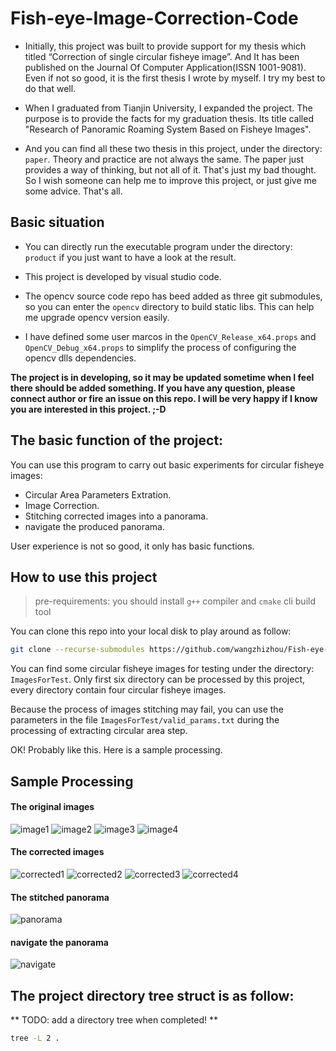 # Fish-eye-Image-Correction-Code

- Initially, this project was built to provide support for my thesis which titled “Correction of single circular fisheye image”. And It has been published on the Journal Of Computer Application(ISSN 1001-9081). Even if not so good, it is the first thesis I wrote by myself. I try my best to do that well.

- When I graduated from Tianjin University, I expanded the project. The purpose is to provide the facts for my graduation thesis. Its title called "Research of Panoramic Roaming System Based on Fisheye Images".

- And you can find all these two thesis in this project, under the directory: `paper`. Theory and practice are not always the same. The paper just provides a way of thinking, but not all of it. That's just my bad thought. So I wish someone can help me to improve this project, or just give me some advice. That's all.

## Basic situation

* You can directly run the executable program under the directory: `product` if you just want to have a look at the result.

* This project is developed by visual studio code.

* The opencv source code repo has beed added as three git submodules, so you can enter the `opencv` directory to build static libs. This can help me upgrade opencv version easily.

* I have defined some user marcos in the `OpenCV_Release_x64.props` and `OpenCV_Debug_x64.props` to simplify the process of configuring the opencv dlls dependencies.

**The project is in developing, so it may be updated sometime when I feel there should be added something. If you have any question, please connect author or fire an issue on this repo. I will be very happy if I know you are interested in this project. ;-D**


## The basic function of the project:

You can use this program to carry out basic experiments for circular fisheye images:

* Circular Area Parameters Extration.
* Image Correction.
* Stitching corrected images into a panorama.
* navigate the produced panorama.

User experience is not so good, it only has basic functions.

## How to use this project

> pre-requirements: you should install `g++` compiler and `cmake` cli build tool

You can clone this repo into your local disk to play around as follow:

```bash
git clone --recurse-submodules https://github.com/wangzhizhou/Fish-eye-Image-Correction-Code.git && cd Fish-eye-Image-Correction-Code && ./build.sh && ./run.sh
```

You can find some circular fisheye images for testing under the directory: `ImagesForTest`. Only first six directory can be processed by this project, every directory contain four circular fisheye images.

Because the process of images stitching may fail, you can use the parameters in the file `ImagesForTest/valid_params.txt` during the processing of extracting circular area step.

OK! Probably like this. Here is a sample processing.

## Sample Processing

#### The original images
![image1](https://github.com/wangzhizhou2014GitHub/Fish-eye-Image-Correction-Code/blob/master/resources/1.JPG)
![image2](https://github.com/wangzhizhou2014GitHub/Fish-eye-Image-Correction-Code/blob/master/resources/2.JPG)
![image3](https://github.com/wangzhizhou2014GitHub/Fish-eye-Image-Correction-Code/blob/master/resources/3.JPG)
![image4](https://github.com/wangzhizhou2014GitHub/Fish-eye-Image-Correction-Code/blob/master/resources/4.JPG)

#### The corrected images
![corrected1](https://github.com/wangzhizhou2014GitHub/Fish-eye-Image-Correction-Code/blob/master/resources/corrected0.jpg)
![corrected2](https://github.com/wangzhizhou2014GitHub/Fish-eye-Image-Correction-Code/blob/master/resources/corrected1.jpg)
![corrected3](https://github.com/wangzhizhou2014GitHub/Fish-eye-Image-Correction-Code/blob/master/resources/corrected2.jpg)
![corrected4](https://github.com/wangzhizhou2014GitHub/Fish-eye-Image-Correction-Code/blob/master/resources/corrected3.jpg)

#### The stitched panorama
![panorama](https://github.com/wangzhizhou2014GitHub/Fish-eye-Image-Correction-Code/blob/master/resources/panorama.jpg)

#### navigate the panorama
![navigate](https://github.com/wangzhizhou2014GitHub/Fish-eye-Image-Correction-Code/blob/master/resources/navigate.jpg)

## The project directory tree struct is as follow:

** TODO: add a directory tree when completed! **

```bash
tree -L 2 .
```